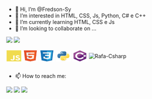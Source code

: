 - 👋 Hi, I’m @Fredson-Sy
- 👀 I’m interested in HTML, CSS, Js, Python, C# e C++
- 🌱 I’m currently learning HTML, CSS e Js
- 💞️ I’m looking to collaborate on ...

<div>
  <a herf="https://bacons.ai/fredson-sy">
  <img height="180em" src="https://github-readme-stats.vercel.app/api?username=fredson-sy&show_icons=true&theme=dark&include_all_commits=true&count_private&true"/>
  <img height="180em" src="https://github-readme-stats.vercel.app/api/top-langs/?username=fredson-sy&layout=compact&langs_count=16&theme=dark"/>
</div>

<div style="display: inline_block"><br>
  <img align="center" alt="Rafa-Js" height="30" width="40" src="https://raw.githubusercontent.com/devicons/devicon/master/icons/javascript/javascript-plain.svg">
  <img align="center" alt="Rafa-Ts" height="30" width="40" src="https://raw.githubusercontent.com/devicons/devicon/master/icons/html5/html5-original.svg">
  <img align="center" alt="Rafa-CSS" height="30" width="40" src="https://raw.githubusercontent.com/devicons/devicon/master/icons/css3/css3-original.svg">
  <img align="center" alt="Rafa-Python" height="30" width="40" src="https://raw.githubusercontent.com/devicons/devicon/master/icons/python/python-original.svg">
  <img align="center" alt="Rafa-Csharp" height="30" width="40" src="https://raw.githubusercontent.com/devicons/devicon/master/icons/csharp/csharp-original.svg">
  <img align="center" alt="Rafa-Csharp" height="30" width="40" 
src="https://cdn.jsdelivr.net/gh/devicons/devicon/icons/cplusplus/cplusplus-original.svg">
</div>
  
  ##

 - 📫 How to reach me:
<div> 
  <a href="https://instagram.com/fredson_sy" target="_blank"><img src="https://img.shields.io/badge/-Instagram-%23E4405F?style=for-the-badge&logo=instagram&logoColor=white" target="_blank"></a>
  <a href = "fredsonsydney@gmail.com"><img src="https://img.shields.io/badge/-Gmail-%23333?style=for-the-badge&logo=gmail&logoColor=white" target="_blank"></a>
  <a href="https://www.linkedin.com/in/fredsonamorim" target="_blank"><img src="https://img.shields.io/badge/-LinkedIn-%230077B5?style=for-the-badge&logo=linkedin&logoColor=white" target="_blank"></a> 
  
</div>

<!---
Fredson-Sy/Fredson-Sy is a ✨ special ✨ repository because its `README.md` (this file) appears on your GitHub profile.
You can click the Preview link to take a look at your changes.
--->
